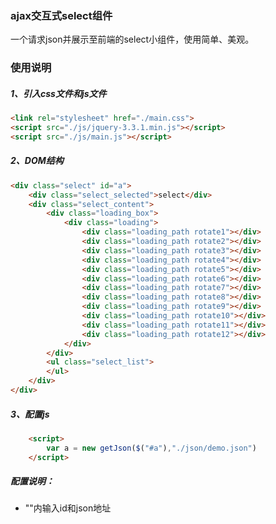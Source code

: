 ### ajax交互式select组件

一个请求json并展示至前端的select小组件，使用简单、美观。



### 使用说明



##### 1、引入css文件和js文件

```html
<link rel="stylesheet" href="./main.css">
<script src="./js/jquery-3.3.1.min.js"></script>
<script src="./js/main.js"></script>
```



##### 2、DOM结构

```html
<div class="select" id="a">
	<div class="select_selected">select</div>
	<div class="select_content">
		<div class="loading_box">
			<div class="loading">
				<div class="loading_path rotate1"></div>
				<div class="loading_path rotate2"></div>
				<div class="loading_path rotate3"></div>
				<div class="loading_path rotate4"></div>
				<div class="loading_path rotate5"></div>
				<div class="loading_path rotate6"></div>
				<div class="loading_path rotate7"></div>
				<div class="loading_path rotate8"></div>
				<div class="loading_path rotate9"></div>
				<div class="loading_path rotate10"></div>
				<div class="loading_path rotate11"></div>
				<div class="loading_path rotate12"></div>
			</div>
		</div>
		<ul class="select_list">
		</ul>
	</div>
</div>
```



##### 3、配置js

```html
	<script>
		var a = new getJson($("#a"),"./json/demo.json")
	</script>
```



##### 配置说明：

- ""内输入id和json地址